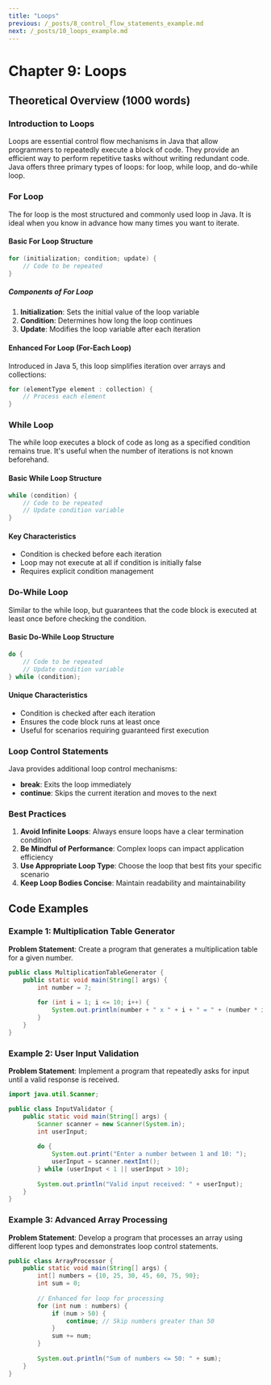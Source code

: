 ```yaml
---
title: "Loops"
previous: /_posts/8_control_flow_statements_example.md
next: /_posts/10_loops_example.md
---
```

# Chapter 9: Loops

## Theoretical Overview (1000 words)

### Introduction to Loops
Loops are essential control flow mechanisms in Java that allow programmers to repeatedly execute a block of code. They provide an efficient way to perform repetitive tasks without writing redundant code. Java offers three primary types of loops: for loop, while loop, and do-while loop.

### For Loop
The for loop is the most structured and commonly used loop in Java. It is ideal when you know in advance how many times you want to iterate.

#### Basic For Loop Structure
```java
for (initialization; condition; update) {
    // Code to be repeated
}
```

##### Components of For Loop
1. **Initialization**: Sets the initial value of the loop variable
2. **Condition**: Determines how long the loop continues
3. **Update**: Modifies the loop variable after each iteration

#### Enhanced For Loop (For-Each Loop)
Introduced in Java 5, this loop simplifies iteration over arrays and collections:
```java
for (elementType element : collection) {
    // Process each element
}
```

### While Loop
The while loop executes a block of code as long as a specified condition remains true. It's useful when the number of iterations is not known beforehand.

#### Basic While Loop Structure
```java
while (condition) {
    // Code to be repeated
    // Update condition variable
}
```

#### Key Characteristics
- Condition is checked before each iteration
- Loop may not execute at all if condition is initially false
- Requires explicit condition management

### Do-While Loop
Similar to the while loop, but guarantees that the code block is executed at least once before checking the condition.

#### Basic Do-While Loop Structure
```java
do {
    // Code to be repeated
    // Update condition variable
} while (condition);
```

#### Unique Characteristics
- Condition is checked after each iteration
- Ensures the code block runs at least once
- Useful for scenarios requiring guaranteed first execution

### Loop Control Statements
Java provides additional loop control mechanisms:
- **break**: Exits the loop immediately
- **continue**: Skips the current iteration and moves to the next

### Best Practices
1. **Avoid Infinite Loops**: Always ensure loops have a clear termination condition
2. **Be Mindful of Performance**: Complex loops can impact application efficiency
3. **Use Appropriate Loop Type**: Choose the loop that best fits your specific scenario
4. **Keep Loop Bodies Concise**: Maintain readability and maintainability

## Code Examples

### Example 1: Multiplication Table Generator
**Problem Statement**: Create a program that generates a multiplication table for a given number.

```java
public class MultiplicationTableGenerator {
    public static void main(String[] args) {
        int number = 7;
        
        for (int i = 1; i <= 10; i++) {
            System.out.println(number + " x " + i + " = " + (number * i));
        }
    }
}
```

### Example 2: User Input Validation
**Problem Statement**: Implement a program that repeatedly asks for input until a valid response is received.

```java
import java.util.Scanner;

public class InputValidator {
    public static void main(String[] args) {
        Scanner scanner = new Scanner(System.in);
        int userInput;
        
        do {
            System.out.print("Enter a number between 1 and 10: ");
            userInput = scanner.nextInt();
        } while (userInput < 1 || userInput > 10);
        
        System.out.println("Valid input received: " + userInput);
    }
}
```

### Example 3: Advanced Array Processing
**Problem Statement**: Develop a program that processes an array using different loop types and demonstrates loop control statements.

```java
public class ArrayProcessor {
    public static void main(String[] args) {
        int[] numbers = {10, 25, 30, 45, 60, 75, 90};
        int sum = 0;
        
        // Enhanced for loop for processing
        for (int num : numbers) {
            if (num > 50) {
                continue; // Skip numbers greater than 50
            }
            sum += num;
        }
        
        System.out.println("Sum of numbers <= 50: " + sum);
    }
}
```